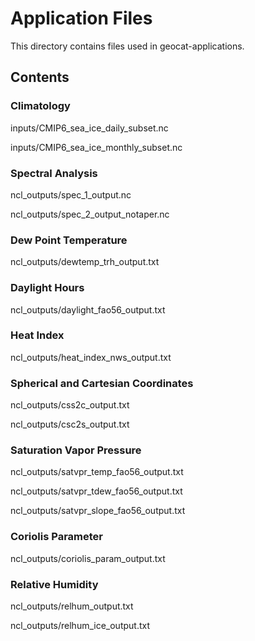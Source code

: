 # Application Files
This directory contains files used in geocat-applications.

## Contents

### Climatology
inputs/CMIP6_sea_ice_daily_subset.nc

inputs/CMIP6_sea_ice_monthly_subset.nc

### Spectral Analysis
ncl_outputs/spec_1_output.nc

ncl_outputs/spec_2_output_notaper.nc

### Dew Point Temperature

ncl_outputs/dewtemp_trh_output.txt

### Daylight Hours

ncl_outputs/daylight_fao56_output.txt

### Heat Index

ncl_outputs/heat_index_nws_output.txt

### Spherical and Cartesian Coordinates

ncl_outputs/css2c_output.txt

ncl_outputs/csc2s_output.txt

### Saturation Vapor Pressure

ncl_outputs/satvpr_temp_fao56_output.txt

ncl_outputs/satvpr_tdew_fao56_output.txt

ncl_outputs/satvpr_slope_fao56_output.txt

### Coriolis Parameter

ncl_outputs/coriolis_param_output.txt

### Relative Humidity

ncl_outputs/relhum_output.txt

ncl_outputs/relhum_ice_output.txt

